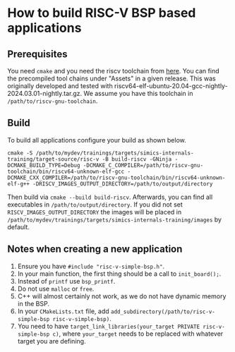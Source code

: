 # How to build RISC-V BSP based applications

## Prerequisites

You need `cmake` and you need the riscv toolchain from [here](https://github.com/riscv-collab/riscv-gnu-toolchain/releases). You can find the precompiled tool chains under "Assets" in a given release.
This was originally developed and tested with riscv64-elf-ubuntu-20.04-gcc-nightly-2024.03.01-nightly.tar.gz.
We assume you have this toolchain in `/path/to/riscv-gnu-toolchain`.

## Build

To build all applications configure your build as shown below.

```
cmake -S /path/to/mydev/trainings/targets/simics-internals-training/target-source/risc-v -B build-riscv -GNinja -DCMAKE_BUILD_TYPE=Debug -DCMAKE_C_COMPILER=/path/to/riscv-gnu-toolchain/bin/riscv64-unknown-elf-gcc -DCMAKE_CXX_COMPILER=/path/to/riscv-gnu-toolchain/bin/riscv64-unknown-elf-g++ -DRISCV_IMAGES_OUTPUT_DIRECTORY=/path/to/output/directory
```

Then build via `cmake --build build-riscv`. 
Afterwards, you can find all executables in `/path/to/output/directory`. If you did not set `RISCV_IMAGES_OUTPUT_DIRECTORY` the images will be placed in `/path/to/mydev/trainings/targets/simics-internals-training/images` by default.

## Notes when creating a new application

1. Ensure you have `#include "risc-v-simple-bsp.h"`.
2. In your main function, the first thing should be a call to `init_board();`.
3. Instead of `printf` use `bsp_printf`.
4. Do not use `malloc` or `free`.
5. C++ will almost certainly not work, as we do not have dynamic memory in the BSP.
6. In your `CMakeLists.txt` file, add `add_subdirectory(/path/to/risc-v-simple-bsp risc-v-simple-bsp)`.
7. You need to have `target_link_libraries(your_target PRIVATE risc-v-simple-bsp c)`, where `your_target` needs to be replaced with whatever target you are defining.

